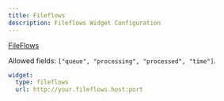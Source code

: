 ```yaml
---
title: Fileflows
description: Fileflows Widget Configuration
---
```


[FileFlows](https://github.com/revenz/FileFlows)

Allowed fields: `["queue", "processing", "processed", "time"]`.

```yaml
widget:
  type: fileflows
  url: http://your.fileflows.host:port
```
